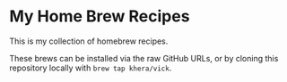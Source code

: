 My Home Brew Recipes
====================

This is my collection of homebrew recipes.

These brews can be installed via the raw GitHub URLs, or by cloning this
repository locally with `brew tap khera/vick`.
